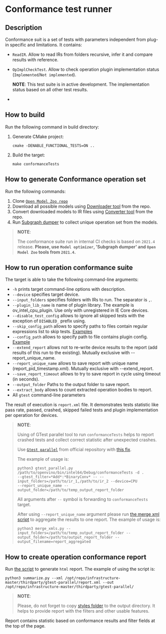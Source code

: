 # Conformance test runner

## Description
Conformance suit is a set of tests with parameters independent from plug-in specific and limitations. It contains:
* `ReadIR`. Allow to read IRs from folders recursive, infer it and compare results with reference.
* `OpImplCheckTest`. Allow to check operation plugin implementation status (`Implemented`/`Not implemented`).

  **NOTE**: This test suite is in active development. The implementation status based on all other test results.
* 

## How to build
Run the following command in build directory:
1. Generate CMake project:
   ```
   cmake -DENABLE_FUNCTIONAL_TESTS=ON ..
   ```
2. Build the target:
   ```
   make conformanceTests
   ```
   
## How to generate Conformance operation set
Run the following commands:
1. Clone [`Open Model Zoo repo`](https://github.com/openvinotoolkit/open_model_zoo)
2. Download all possible models using [Downloader tool](https://github.com/openvinotoolkit/open_model_zoo/blob/master/tools/model_tools/downloader.py) from 
   the repo.
3. Convert downloaded models to IR files using [Converter tool](https://github.com/openvinotoolkit/open_model_zoo/blob/master/tools/model_tools/converter.py) from the repo.
4. Run [Subgraph dumper](./../subgraphs_dumper/README.md) to collect unique operation set from the models.
> **NOTE**:
> 
> The conformance suite run in internal CI checks is based on `2021.4` release. **Please, use `Model optimizer`, 'Subgraph dumper' and `Open Model Zoo` tools 
> from `2021.4`.**

## How to run operation conformance suite
The target is able to take the following command-line arguments:
* `-h` prints target command-line options with description.
* `--device` specifies target device.
* `--input_folders` specifies folders with IRs to run. The separator is `,`.
* `--plugin_lib_name` is name of plugin library. The example is ov_intel_cpu_plugin. Use only with unregistered in IE Core devices.
* `--disable_test_config` allows to ignore all skipped tests with the exception of `DISABLED_` prefix using.
* `--skip_config_path` allows to specify paths to files contain regular expressions list to skip tests. [Examples](./op_conformance_runner/skip_configs)
* `--config_path` allows to specify path to file contains plugin config. [Example](./op_conformance_runner/config/config_example.txt)
* `--extend_report` allows not to re-write device results to the report (add results of this run to the existing). Mutually exclusive with --report_unique_name.
* `--report_unique_name` allows to save report with unique name (report_pid_timestamp.xml). Mutually exclusive with --extend_report.
* `--save_report_timeout` allows to try to save report in cycle using timeout (in seconds).
* `--output_folder` Paths to the output folder to save report.
* `--extract_body` allows to count extracted operation bodies to report.
* All `gtest` command-line parameters

The result of execution is `report.xml` file. It demonstrates tests statistic like pass rate, passed, crashed, skipped failed tests and plugin implementation 
per 
operation for 
devices.

> **NOTE**:
> 
> Using of GTest parallel tool to run `conformanceTests` helps to report crashed tests and collect correct statistic 
> after unexpected crashes. 
> 
> Use [`Gtest parallel`](https://github.com/google/gtest-parallel) from official repository with [this fix](https://github.com/google/gtest-parallel/pull/76).
> 
> The example of usage is:
> ```
> python3 gtest_parallel.py /path/to/openvino/bin/intel64/Debug/conformanceTests -d . 
> --gtest_filter=*Add*:*BinaryConv* -- --input_folders=/path/to/ir_1,/path/to/ir_2 --device=CPU 
> --report_unique_name --output_folder=/path/to/temp_output_report_folder
> ```
> All arguments after `--` symbol is forwarding to `conformanceTests` target.
> 
> After using `--report_unique_name` argument please run
> [the merge xml script](./../../../../ie_test_utils/functional_test_utils/layer_tests_summary/merge_xmls.py) 
> to aggregate the results to one report.
> The example of usage is:
> ```
> python3 merge_xmls.py --input_folders=/path/to/temp_output_report_folder --output_folder=/path/to/output_report_folder --output_filename=report_aggregated
> ```

## How to create operation conformance report
Run [the script](./../../../../ie_test_utils/functional_test_utils/layer_tests_summary/summarize.py) to generate `html` report.
The example of using the script is:
```
python3 summarize.py --xml /opt/repo/infrastructure-master/thirdparty/gtest-parallel/report.xml --out /opt/repo/infrastructure-master/thirdparty/gtest-parallel/
```
> **NOTE**:
>
> Please, do not forget to copy [styles folder](./../../../../ie_test_utils/functional_test_utils/layer_tests_summary/template) to the output directory. It 
> helps to provide report with the filters and other usable features.

Report contains statistic based on conformance results and filter fields at the top of the page.